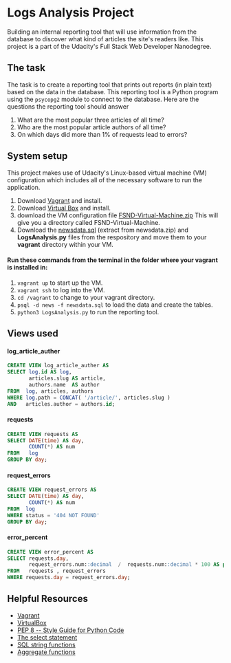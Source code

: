 # Logs Analysis Project
Building an internal reporting tool that will use information from the database to discover what kind of articles
the site's readers like.
This project is a part of the Udacity's Full Stack Web Developer Nanodegree.

## The task
The task is to create a reporting tool that prints out reports (in plain text) based on the data in the database.
This reporting tool is a Python program using the ```psycopg2``` module to connect to the database.
Here are the questions the reporting tool should answer
   1. What are the most popular three articles of all time?
   2. Who are the most popular article authors of all time?
   3. On which days did more than 1% of requests lead to errors?

## System setup
This project makes use of Udacity's Linux-based virtual machine (VM) configuration which includes all of the necessary software to run the application.
1. Download [Vagrant](https://www.vagrantup.com/downloads.html) and install.
2. Download [Virtual Box](https://www.virtualbox.org/wiki/Download_Old_Builds_5_1) and install. 
3. download the VM configuration file [FSND-Virtual-Machine.zip](https://s3.amazonaws.com/video.udacity-data.com/topher/2018/April/5acfbfa3_fsnd-virtual-machine/fsnd-virtual-machine.zip) This will give you a directory called FSND-Virtual-Machine.
4. Download the [newsdata.sql](https://d17h27t6h515a5.cloudfront.net/topher/2016/August/57b5f748_newsdata/newsdata.zip) (extract from newsdata.zip) and **LogsAnalysis.py** files from the respository and move them to your **vagrant** directory within your VM.

#### Run these commands from the terminal in the folder where your vagrant is installed in: 
1. ```vagrant up``` to start up the VM.
2. ```vagrant ssh``` to log into the VM.
3. ```cd /vagrant``` to change to your vagrant directory.
4. ```psql -d news -f newsdata.sql``` to load the data and create the tables.
5. ```python3 LogsAnalysis.py``` to run the reporting tool.

## Views used
#### log_article_auther
````sql
CREATE VIEW log_article_auther AS
SELECT log.id AS log,
       articles.slug AS article,
       authors.name  AS author
FROM  log, articles, authors
WHERE log.path = CONCAT( '/article/', articles.slug )
AND   articles.author = authors.id;
````

#### requests
````sql
CREATE VIEW requests AS
SELECT DATE(time) AS day,
       COUNT(*) AS num
FROM   log 
GROUP BY day;
````

#### request_errors
````sql
CREATE VIEW request_errors AS
SELECT DATE(time) AS day,
       COUNT(*) AS num 
FROM  log
WHERE status = '404 NOT FOUND' 
GROUP BY day;
````

#### error_percent
````sql
CREATE VIEW error_percent AS
SELECT requests.day,
       request_errors.num::decimal  /  requests.num::decimal * 100 AS percent
FROM   requests , request_errors
WHERE requests.day = request_errors.day;
````

## Helpful Resources
* [Vagrant](https://www.vagrantup.com/downloads)
* [VirtualBox](https://www.virtualbox.org/wiki/Downloads)
* [PEP 8 -- Style Guide for Python Code](https://www.python.org/dev/peps/pep-0008/)
* [The select statement](https://www.postgresql.org/docs/9.5/static/sql-select.html)
* [SQL string functions](https://www.postgresql.org/docs/9.5/static/functions-string.html)
* [Aggregate functions](https://www.postgresql.org/docs/9.5/static/functions-aggregate.html)

